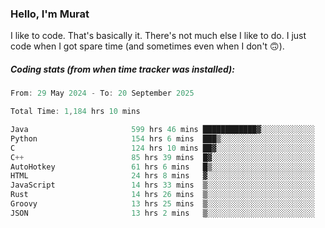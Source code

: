 ### Hello, I'm Murat

I like to code. That's basically it. There's not much else I like to do. I just code when I got spare time (and sometimes even when I don't 🙃).

##### Coding stats (from when time tracker was installed):
<!--START_SECTION:wakatime-->

```cpp
From: 29 May 2024 - To: 20 September 2025

Total Time: 1,184 hrs 10 mins

Java                       599 hrs 46 mins ████████████▓░░░░░░░░░░░░   50.36 %
Python                     154 hrs 6 mins  ███▒░░░░░░░░░░░░░░░░░░░░░   12.94 %
C                          124 hrs 10 mins ██▓░░░░░░░░░░░░░░░░░░░░░░   10.43 %
C++                        85 hrs 39 mins  █▓░░░░░░░░░░░░░░░░░░░░░░░   07.19 %
AutoHotkey                 61 hrs 6 mins   █▒░░░░░░░░░░░░░░░░░░░░░░░   05.13 %
HTML                       24 hrs 8 mins   ▓░░░░░░░░░░░░░░░░░░░░░░░░   02.03 %
JavaScript                 14 hrs 33 mins  ▒░░░░░░░░░░░░░░░░░░░░░░░░   01.22 %
Rust                       14 hrs 26 mins  ▒░░░░░░░░░░░░░░░░░░░░░░░░   01.21 %
Groovy                     13 hrs 25 mins  ▒░░░░░░░░░░░░░░░░░░░░░░░░   01.13 %
JSON                       13 hrs 2 mins   ▒░░░░░░░░░░░░░░░░░░░░░░░░   01.10 %
```

<!--END_SECTION:wakatime-->
